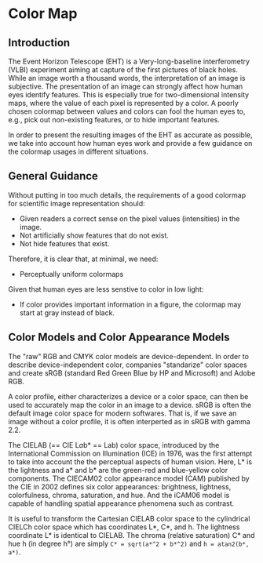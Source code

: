 # Color Map

## Introduction

The Event Horizon Telescope (EHT) is a Very-long-baseline
interferometry (VLBI) experiment aiming at capture of the first
pictures of black holes.  While an image worth a thousand words, the
interpretation of an image is subjective.  The presentation of an
image can strongly affect how human eyes identify features.  This is
especially true for two-dimensional intensity maps, where the value of
each pixel is represented by a color.  A poorly chosen colormap
between values and colors can fool the human eyes to, e.g., pick out
non-existing features, or to hide important features.

In order to present the resulting images of the EHT as accurate as
possible, we take into account how human eyes work and provide a few
guidance on the colormap usages in different situations.

## General Guidance

Without putting in too much details, the requirements of a good
colormap for scientific image representation should:

- Given readers a correct sense on the pixel values (intensities) in
  the image.
- Not artificially show features that do not exist.
- Not hide features that exist.

Therefore, it is clear that, at minimal, we need:

- Perceptually uniform colormaps

Given that human eyes are less senstive to color in low light:

- If color provides important information in a figure, the colormap
  may start at gray instead of black.

## Color Models and Color Appearance Models

The "raw" RGB and CMYK color models are device-dependent.  In order to
describe device-independent color, companies "standarize" color spaces
and create sRGB (standard Red Green Blue by HP and Microsoft) and
Adobe RGB.

A color profile, either characterizes a device or a color space, can
then be used to accurately map the color in an image to a device.
sRGB is often the default image color space for modern softwares.
That is, if we save an image without a color profile, it is often
interperted as in sRGB with gamma 2.2.

The CIELAB (== CIE L*a*b* == Lab) color space, introduced by the
International Commission on Illumination (ICE) in 1976, was the first
attempt to take into account the the perceptual aspects of human
vision.  Here, L* is the lightness and a* and b* are the green-red and
blue-yellow color components.  The CIECAM02 color appearance model
(CAM) published by the CIE in 2002 defines six color appearances:
brightness, lightness, colorfulness, chroma, saturation, and hue.  And
the iCAM06 model is capable of handling spatial appearance phenomena
such as contrast.

It is useful to transform the Cartesian CIELAB color space to the
cylindrical CIELCh color space which has coordinates L*, C*, and h.
The lightness coordinate L* is identical to CIELAB.  The chroma
(relative saturation) C* and hue h (in degree h°) are simply `C* =
sqrt(a*^2 + b*^2)` and `h = atan2(b*, a*)`.
